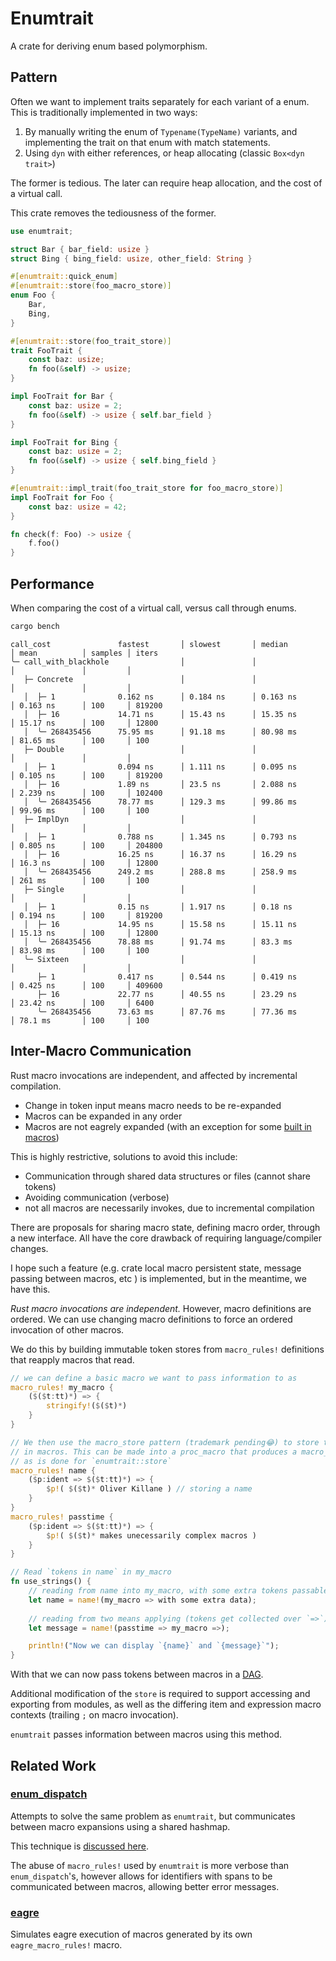# Enumtrait
A crate for deriving enum based polymorphism.

## Pattern
Often we want to implement traits separately for each variant of a enum.
This is traditionally implemented in two ways:
1. By manually writing the enum of `Typename(TypeName)` variants, and implementing the trait on that enum with match statements.
2. Using `dyn` with either references, or heap allocating (classic `Box<dyn trait>`)

The former is tedious. The later can require heap allocation, and the cost of a virtual call.

This crate removes the tediousness of the former.
```rust
use enumtrait;

struct Bar { bar_field: usize }
struct Bing { bing_field: usize, other_field: String }

#[enumtrait::quick_enum]
#[enumtrait::store(foo_macro_store)]
enum Foo {
    Bar,
    Bing,
}

#[enumtrait::store(foo_trait_store)]
trait FooTrait {
    const baz: usize;
    fn foo(&self) -> usize;
}

impl FooTrait for Bar {
    const baz: usize = 2;  
    fn foo(&self) -> usize { self.bar_field }
}

impl FooTrait for Bing {  
    const baz: usize = 2;
    fn foo(&self) -> usize { self.bing_field }
}

#[enumtrait::impl_trait(foo_trait_store for foo_macro_store)]
impl FooTrait for Foo {
    const baz: usize = 42;
}

fn check(f: Foo) -> usize {
    f.foo()
}
```

## Performance
When comparing the cost of a virtual call, versus call through enums.
```bash
cargo bench
```
```text
call_cost               fastest       │ slowest       │ median        │ mean          │ samples │ iters
╰─ call_with_blackhole                │               │               │               │         │
   ├─ Concrete                        │               │               │               │         │
   │  ├─ 1              0.162 ns      │ 0.184 ns      │ 0.163 ns      │ 0.163 ns      │ 100     │ 819200
   │  ├─ 16             14.71 ns      │ 15.43 ns      │ 15.35 ns      │ 15.17 ns      │ 100     │ 12800
   │  ╰─ 268435456      75.95 ms      │ 91.18 ms      │ 80.98 ms      │ 81.65 ms      │ 100     │ 100
   ├─ Double                          │               │               │               │         │
   │  ├─ 1              0.094 ns      │ 1.111 ns      │ 0.095 ns      │ 0.105 ns      │ 100     │ 819200
   │  ├─ 16             1.89 ns       │ 23.5 ns       │ 2.088 ns      │ 2.239 ns      │ 100     │ 102400
   │  ╰─ 268435456      78.77 ms      │ 129.3 ms      │ 99.86 ms      │ 99.96 ms      │ 100     │ 100
   ├─ ImplDyn                         │               │               │               │         │
   │  ├─ 1              0.788 ns      │ 1.345 ns      │ 0.793 ns      │ 0.805 ns      │ 100     │ 204800
   │  ├─ 16             16.25 ns      │ 16.37 ns      │ 16.29 ns      │ 16.3 ns       │ 100     │ 12800
   │  ╰─ 268435456      249.2 ms      │ 288.8 ms      │ 258.9 ms      │ 261 ms        │ 100     │ 100
   ├─ Single                          │               │               │               │         │
   │  ├─ 1              0.15 ns       │ 1.917 ns      │ 0.18 ns       │ 0.194 ns      │ 100     │ 819200
   │  ├─ 16             14.95 ns      │ 15.58 ns      │ 15.11 ns      │ 15.13 ns      │ 100     │ 12800
   │  ╰─ 268435456      78.88 ms      │ 91.74 ms      │ 83.3 ms       │ 83.98 ms      │ 100     │ 100
   ╰─ Sixteen                         │               │               │               │         │
      ├─ 1              0.417 ns      │ 0.544 ns      │ 0.419 ns      │ 0.425 ns      │ 100     │ 409600
      ├─ 16             22.77 ns      │ 40.55 ns      │ 23.29 ns      │ 23.42 ns      │ 100     │ 6400
      ╰─ 268435456      73.63 ms      │ 87.76 ms      │ 77.36 ms      │ 78.1 ms       │ 100     │ 100
```


## Inter-Macro Communication
Rust macro invocations are independent, and affected by incremental compilation.
- Change in token input means macro needs to be re-expanded
- Macros can be expanded in any order
- Macros are not eagrely expanded (with an exception for some [built in macros](https://github.com/rust-lang/rust/blob/1.54.0/RELEASES.md#language))

This is highly restrictive, solutions to avoid this include:
- Communication through shared data structures or files (cannot share tokens)
- Avoiding communication (verbose)
- not all macros are necessarily invokes, due to incremental compilation

There are proposals for sharing macro state, defining macro order, through a new interface. All have the 
core drawback of requiring language/compiler changes. 

I hope such a feature (e.g. crate local macro persistent state, message passing between macros, etc ) is implemented, but in the meantime, we have this.

*Rust macro invocations are independent.* However, macro definitions are ordered. We can 
use changing macro definitions to force an ordered invocation of other macros.

We do this by building immutable token stores from `macro_rules!` definitions that reapply macros that read.
```rust
// we can define a basic macro we want to pass information to as
macro_rules! my_macro {
    ($($t:tt)*) => {
        stringify!($($t)*)
    }
}

// We then use the macro_store pattern (trademark pending😂) to store tokens 
// in macros. This can be made into a proc_macro that produces a macro_rules, 
// as is done for `enumtrait::store`
macro_rules! name {
    ($p:ident => $($t:tt)*) => {
        $p!( $($t)* Oliver Killane ) // storing a name
    }
}
macro_rules! passtime {
    ($p:ident => $($t:tt)*) => {
        $p!( $($t)* makes unecessarily complex macros ) 
    }
}

// Read `tokens in name` in my_macro 
fn use_strings() {
    // reading from name into my_macro, with some extra tokens passable
    let name = name!(my_macro => with some extra data); 
    
    // reading from two means applying (tokens get collected over `=>`)
    let message = name!(passtime => my_macro =>); 

    println!("Now we can display `{name}` and `{message}`");
}
```
With that we can now pass tokens between macros in a [DAG](https://en.wikipedia.org/wiki/Directed_acyclic_graph).

Additional modification of the `store` is required to support accessing and 
exporting from modules, as well as the differing item and expression macro 
contexts (trailing `;` on macro invocation).

`enumtrait` passes information between macros using this method.

## Related Work
### [enum_dispatch](https://gitlab.com/antonok/enum_dispatch/)
Attempts to solve the same problem as `enumtrait`, but communicates between macro 
expansions using a shared hashmap.

This technique is [discussed here](https://gitlab.com/antonok/enum_dispatch/#registry-and-linkage).

The abuse of `macro_rules!` used by `enumtrait` is more verbose than `enum_dispatch`'s, however allows 
for identifiers with spans to be communicated between macros, allowing better error messages.

### [eagre](https://github.com/Emoun/eager)
Simulates eagre execution of macros generated by its own `eagre_macro_rules!` macro.

